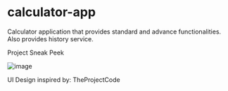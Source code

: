 # calculator-app

Calculator application that provides standard and advance functionalities. Also provides history service. 

Project Sneak Peek

![image](https://github.com/user-attachments/assets/bc464a3f-f24c-4f28-b865-7dee692367fe)

UI Design inspired by: TheProjectCode
